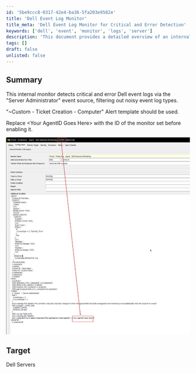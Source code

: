 ```yaml
---
id: '5be9ccc8-0317-42e4-ba36-5fa203e9582e'
title: 'Dell Event Log Monitor'
title_meta: 'Dell Event Log Monitor for Critical and Error Detection'
keywords: ['dell', 'event', 'monitor', 'logs', 'server']
description: 'This document provides a detailed overview of an internal monitor designed to detect critical and error event logs from Dell servers using the Server Administrator event source. It includes instructions on setting up the monitor and utilizing the appropriate alert template for ticket creation.'
tags: []
draft: false
unlisted: false
---
```

## Summary

This internal monitor detects critical and error Dell event logs via the "Server Administrator" event source, filtering out noisy event log types.

"~Custom - Ticket Creation - Computer" Alert template should be used. 

Replace \<Your AgentID Goes Here\> with the ID of the monitor set before enabling it. 

![Image](../../../static/img/EPM---Vendor-Specific---Monitor---Dell-Hardware-Monitoring/image_1.png)

## Target

Dell Servers












